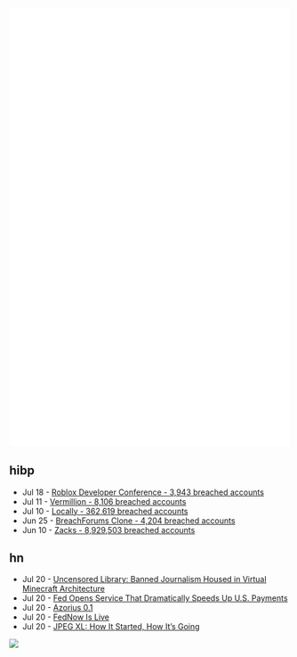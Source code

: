 ![Metrics](https://raw.githubusercontent.com/phixion/phixion/master/metrics.svg)

## hibp

<!--
for https://github.com/phixion/phixion/blob/main/.github/workflows/feeds.yml
-->
<!--START_SECTION:haveibeenpwnd-->
- Jul 18 - [Roblox Developer Conference - 3,943 breached accounts](https://haveibeenpwned.com/PwnedWebsites#RobloxDeveloperConference)
- Jul 11 - [Vermillion - 8,106 breached accounts](https://haveibeenpwned.com/PwnedWebsites#Vermillion)
- Jul 10 - [Locally - 362,619 breached accounts](https://haveibeenpwned.com/PwnedWebsites#Locally)
- Jun 25 - [BreachForums Clone - 4,204 breached accounts](https://haveibeenpwned.com/PwnedWebsites#BreachForumsClone)
- Jun 10 - [Zacks - 8,929,503 breached accounts](https://haveibeenpwned.com/PwnedWebsites#Zacks)
<!--END_SECTION:haveibeenpwnd-->

## hn

<!--
for https://github.com/phixion/phixion/blob/main/.github/workflows/feeds.yml
-->
<!--START_SECTION:hn-->
- Jul 20 - [Uncensored Library: Banned Journalism Housed in Virtual Minecraft Architecture](https://99percentinvisible.org/article/uncensored-library-virtual-minecraft-architecture-houses-banned-journalism/)
- Jul 20 - [Fed Opens Service That Dramatically Speeds Up U.S. Payments](https://www.coindesk.com/policy/2023/07/20/us-federal-reserve-kickstarts-fednow-instant-payments/)
- Jul 20 - [Azorius 0.1](https://flak.tedunangst.com/post/azorius-01)
- Jul 20 - [FedNow Is Live](https://www.federalreserve.gov/newsevents/pressreleases/other20230720a.htm)
- Jul 20 - [JPEG XL: How It Started, How It’s Going](https://cloudinary.com/blog/jpeg-xl-how-it-started-how-its-going)
<!--END_SECTION:hn-->

<!--
for https://yhype.me
-->
![](https://hit.yhype.me/github/profile?user_id=13013670)
